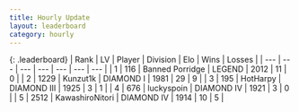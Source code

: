 ```yaml
---
title: Hourly Update
layout: leaderboard
category: hourly
---
```


{: .leaderboard}
| Rank | LV | Player | Division | Elo | Wins | Losses |
| --- | --- | --- | --- | --- | --- | --- |
| <span data-change="0">1</span> | 116 | <span title="ID: 659170">Banned Porridge</span> | LEGEND | <span data-change="0">2012</span> | <span data-change="0">11</span> | <span data-change="0">0</span> |
| <span data-change="1">2</span> | 1229 | <span title="ID: 392407">Kunzut1k</span> | DIAMOND I | <span data-change="64">1981</span> | <span data-change="6">29</span> | <span data-change="0">9</span> |
| <span data-change="-1">3</span> | 195 | <span title="ID: 623829">HotHarpy</span> | DIAMOND III | <span data-change="0">1925</span> | <span data-change="0">3</span> | <span data-change="0">1</span> |
| <span data-change="1">4</span> | 676 | <span title="ID: 512212">luckyspoin</span> | DIAMOND IV | <span data-change="8">1921</span> | <span data-change="1">3</span> | <span data-change="0">0</span> |
| <span data-change="-1">5</span> | 2512 | <span title="ID: 164871">KawashiroNitori</span> | DIAMOND IV | <span data-change="0">1914</span> | <span data-change="0">10</span> | <span data-change="0">5</span> |